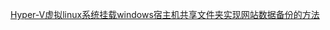 [Hyper-V虚拟linux系统挂载windows宿主机共享文件夹实现网站数据备份的方法](https://blog.csdn.net/engineerlzk/article/details/90576814)